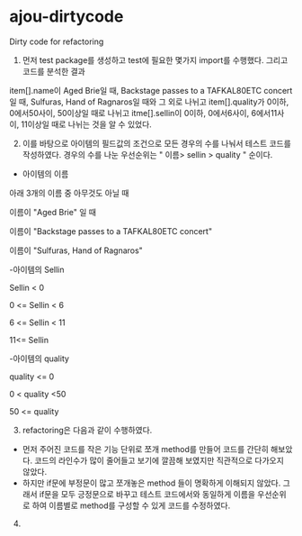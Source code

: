 # ajou-dirtycode
Dirty code for refactoring

1. 먼저 test package를 생성하고 test에 필요한 몇가지 import를 수행했다.
그리고 코드를 분석한 결과 

  item[].name이 Aged Brie일 때, Backstage passes to a TAFKAL80ETC concert일 때, Sulfuras, Hand of Ragnaros일 때와 그 외로 나뉘고
  item[].quality가 0이하, 0에서50사이, 50이상일 때로 나뉘고
  itme[].sellin이 0이하, 0에서6사이, 6에서11사이, 11이상일 때로 나뉘는 것을 알 수 있었다.
 
2. 이를 바탕으로 아이템의 필드값의 조건으로 모든 경우의 수를 나눠서 테스트 코드를 작성하였다. 경우의 수를 나눈 우선순위는 " 이름> sellin > quality " 순이다.

- 아이템의 이름

아래 3개의 이름 중 아무것도 아닐 때

이름이 "Aged Brie" 일 때

이름이 "Backstage passes to a TAFKAL80ETC concert"

이름이 "Sulfuras, Hand of Ragnaros"

-아이템의 Sellin

Sellin < 0

0 <= Sellin < 6

6 <= Sellin < 11

11<= Sellin

-아이템의 quality

quality <= 0

0 < quality <50

50 <= quality

3. refactoring은 다음과 같이 수행하였다.

  - 먼저 주어진 코드를 작은 기능 단위로 쪼개 method를 만들어 코드를 간단히 해보았다.
  코드의 라인수가 많이 줄어들고 보기에 깔끔해 보였지만 직관적으로 다가오지 않았다. 
  - 하지만 if문에 부정문이 많고 쪼개놓은 method 들이 명확하게 이해되지 않았다.
  그래서 if문을 모두 긍정문으로 바꾸고 테스트 코드에서와 동일하게 이름을 우선순위로 하여 이름별로 method를 구성할 수 있게 코드를 수정하였다. 
  
  4. 
